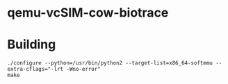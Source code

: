 qemu-vcSIM-cow-biotrace
=================
# Building
<pre><code>./configure --python=/usr/bin/python2 --target-list=x86_64-softmmu --extra-cflags="-lrt -Wno-error"
make</code></pre>
